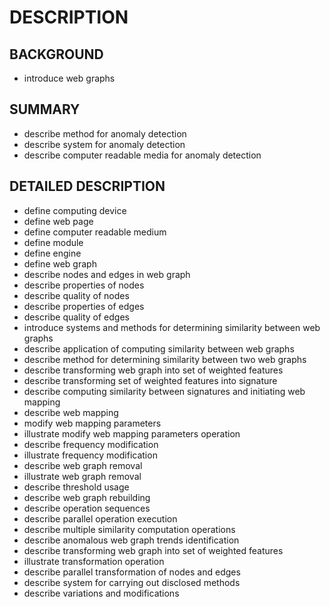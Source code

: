 # DESCRIPTION

## BACKGROUND

- introduce web graphs

## SUMMARY

- describe method for anomaly detection
- describe system for anomaly detection
- describe computer readable media for anomaly detection

## DETAILED DESCRIPTION

- define computing device
- define web page
- define computer readable medium
- define module
- define engine
- define web graph
- describe nodes and edges in web graph
- describe properties of nodes
- describe quality of nodes
- describe properties of edges
- describe quality of edges
- introduce systems and methods for determining similarity between web graphs
- describe application of computing similarity between web graphs
- describe method for determining similarity between two web graphs
- describe transforming web graph into set of weighted features
- describe transforming set of weighted features into signature
- describe computing similarity between signatures and initiating web mapping
- describe web mapping
- modify web mapping parameters
- illustrate modify web mapping parameters operation
- describe frequency modification
- illustrate frequency modification
- describe web graph removal
- illustrate web graph removal
- describe threshold usage
- describe web graph rebuilding
- describe operation sequences
- describe parallel operation execution
- describe multiple similarity computation operations
- describe anomalous web graph trends identification
- describe transforming web graph into set of weighted features
- illustrate transformation operation
- describe parallel transformation of nodes and edges
- describe system for carrying out disclosed methods
- describe variations and modifications

